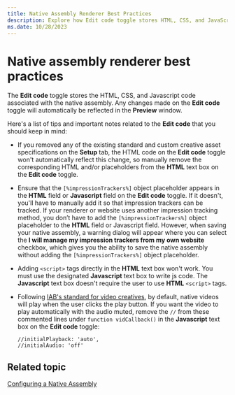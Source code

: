 ```yaml
---
title: Native Assembly Renderer Best Practices
description: Explore how Edit code toggle stores HTML, CSS, and JavaScript for native assembly. Changes auto-reflect in the Preview window.
ms.date: 10/28/2023
---
```


# Native assembly renderer best practices

The **Edit code** toggle stores the HTML, CSS, and Javascript code associated with the native assembly. Any changes made on the **Edit code** toggle will automatically be reflected in the **Preview** window.

Here's a list of tips and important notes related to the **Edit code** that you should keep in mind:

- If you removed any of the existing standard and custom creative asset specifications on the **Setup** tab, the HTML code on the **Edit code** toggle won't automatically reflect this change, so manually remove the corresponding HTML and/or placeholders from the **HTML** text box on the **Edit code** toggle.
- Ensure that the `[%impressionTrackers%]` object placeholder appears in the **HTML** field or **Javascript** field on the **Edit code** toggle. If it doesn't, you'll have to manually add it so that impression trackers can be tracked. If your renderer or website uses another impression tracking method, you don’t have to add the `[%impressionTrackers%]` object placeholder to the **HTML** field or Javascript field. However, when saving your native assembly, a warning dialog will appear where you can select the **I will manage my impression trackers from my own website** checkbox, which gives you the ability to save the native assembly without adding the `[%impressionTrackers%]` object placeholder.
- Adding `<script>` tags directly in the **HTML** text box won't work. You must use the designated **Javascript** text box to write js code. The **Javascript** text box doesn't require the user to use **HTML** `<script>` tags.
- Following [IAB's standard for video creatives](https://www.iab.com/wp-content/uploads/2017/08/IABNewAdPortfolio_FINAL_2017.pdf#page=20), by default, native videos will play when the user clicks the play button. If you want the video to play automatically with the audio muted, remove the `//` from these commented lines under `function vidCallback()` in the **Javascript** text box on the **Edit code** toggle:
  
  ```
  //initialPlayback: 'auto',
  //initialAudio: 'off'
  ```

## Related topic

[Configuring a Native Assembly](configuring-a-native-assembly.md)
